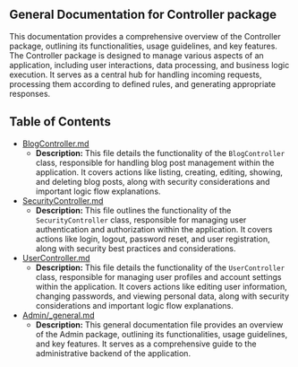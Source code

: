 ## General Documentation for Controller package

This documentation provides a comprehensive overview of the Controller package, outlining its functionalities, usage guidelines, and key features. The Controller package is designed to manage various aspects of an application, including user interactions, data processing, and business logic execution. It serves as a central hub for handling incoming requests, processing them according to defined rules, and generating appropriate responses.

## Table of Contents
- [BlogController.md](BlogController.md)
  - **Description:** This file details the functionality of the `BlogController` class, responsible for handling blog post management within the application. It covers actions like listing, creating, editing, showing, and deleting blog posts, along with security considerations and important logic flow explanations. 
- [SecurityController.md](SecurityController.md)
  - **Description:** This file outlines the functionality of the `SecurityController` class, responsible for managing user authentication and authorization within the application. It covers actions like login, logout, password reset, and user registration, along with security best practices and considerations. 
- [UserController.md](UserController.md)
  - **Description:** This file details the functionality of the `UserController` class, responsible for managing user profiles and account settings within the application. It covers actions like editing user information, changing passwords, and viewing personal data, along with security considerations and important logic flow explanations. 
- [Admin/_general.md](Admin/_general.md)
  - **Description:** This general documentation file provides an overview of the Admin package, outlining its functionalities, usage guidelines, and key features. It serves as a comprehensive guide to the administrative backend of the application.



